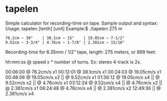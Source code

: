 # tapelen
Simple calculator for recording-time on tape. Sample output and syntax:
Usage: tapelen [lenth] [unit]
Example:$ ./tapelen 275 m 

    76.2cm ~ 30"    | 38.1cm ~ 15"    | 19.05cm ~ 7-1/2"
    9.52cm ~ 3-3/4" | 4.76cm ~ 1-7/8" | 2.381cm ~ 15/16"

Recording-time for 6.35mm / 1/2" tape, length: 275 meters, or 899 feet:

 hh:mm:ss  @ speed  x * number of turns. Ex: stereo 4-track is 2x.

 00:06:00  @ 76.2cm/s  x1
 00:12:01  @ 38.1cm/s  x1
 00:24:03  @ 19.05cm/s x1
 00:48:06  @ 19.05cm/s x2 || @ 9.52cm/s x1
 01:36:12  @ 19.05cm/s x4 || @ 9.52cm/s x2 || @ 4.76cm/s x1
 03:12:24                    @ 9.52cm/s x4 || @ 4.76cm/s x2 || @ 2.381cm/s x1
 06:24:48                                     @ 4.76cm/s x4 || @ 2.381cm/s x2
 12:49:36                                                   || @ 2.381cm/s x4
